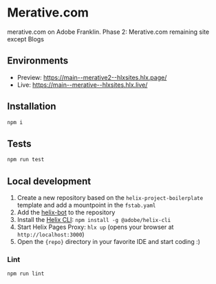 # Merative.com
merative.com on Adobe Franklin.
Phase 2: Merative.com remaining site except Blogs

## Environments
- Preview: https://main--merative2--hlxsites.hlx.page/
- Live: https://main--merative--hlxsites.hlx.live/

## Installation

```sh
npm i
```

## Tests

```sh
npm run test
```

## Local development

1. Create a new repository based on the `helix-project-boilerplate` template and add a mountpoint in the `fstab.yaml`
1. Add the [helix-bot](https://github.com/apps/helix-bot) to the repository
1. Install the [Helix CLI](https://github.com/adobe/helix-cli): `npm install -g @adobe/helix-cli`
1. Start Helix Pages Proxy: `hlx up` (opens your browser at `http://localhost:3000`)
1. Open the `{repo}` directory in your favorite IDE and start coding :)

### Lint

```sh
npm run lint
```
